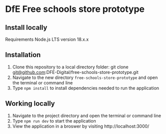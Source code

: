# DfE Free schools store prototype
 
## Install locally
Requirements
Node.js LTS version 18.x.x

## Installation
1. Clone this repository to a local directory folder: git clone git@github.com:DFE-Digital/free-schools-store-prototype.git
2. Navigate to the new directory `free-schools-store-prototype` and open the terminal or command line
3. Type `npm install` to install dependencies needed to run the application

## Working locally
1. Navigate to the project directory and open the terminal or command line
2. Type `npm run dev` to start the application
3. View the application in a broswer by visiting http://localhost:3000/
